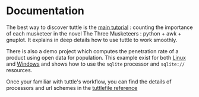# Documentation


The best way to discover tuttle is the [main tutorial](tutorial_musketeers/tutorial.md) : counting the importance of each musketeer in the novel
The Three Musketeers : python + awk + gnuplot. It explains in deep details how to use tuttle to work smoothly.

There is also a demo project which computes the penetration rate of a product using open data for population. This
example exist for both [Linux](exemples/sales_linux) and [Windows](exemples/sales_windows) and shows how to use the `sqlite` processor
and `sqlite://` resources.

Once your familiar with tuttle's workflow, you can find the details of processors and url schemes in the
[tuttlefile reference](reference\tuttlefile_reference.md)